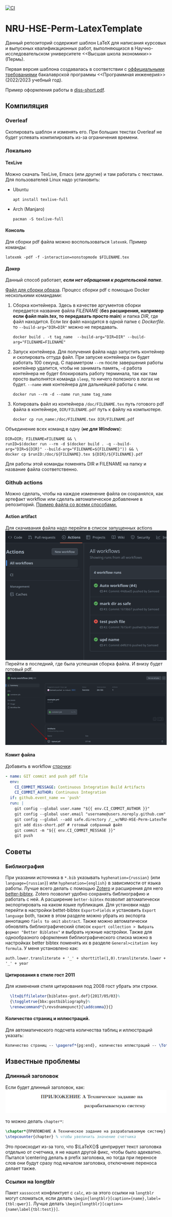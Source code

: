 [![CI](https://github.com/Samoed/NRU-HSE-Perm-LatexTemplate/actions/workflows/example.yml/badge.svg)](https://github.com/Samoed/NRU-HSE-Perm-LatexTemplate/actions/workflows/example.yml)
# NRU-HSE-Perm-LatexTemplate
Данный репозиторий содерижит шаблон LaTeX для написания курсовых и выпускных квалификационных работ, выполняющизся в Научно-исследовательском университете <<Высшая школа экономики>> (Пермь).

Первая версия шаблона создавалась в соответствии с [оффициальными требованиями](https://perm.hse.ru/ba/se/internships) бакалаврской программы <<Программная инженерия>> (2022/2023 учебный год).

Пример оформления работы в [diss-short.pdf](https://github.com/Samoed/NRU-HSE-Perm-LatexTemplate/blob/master/diss-short.pdf).
## Компиляция
### Overleaf
Скопировать шаблон и изменять его. При больших текстах Overleaf не будет успевать компилировать из-за ограничения времени.
### Локально
#### TexLive
Можно скачать TexLive, Emacs (или другие) и там работать с текстами. Для пользователей Linux надо установить:
- Ubuntu
  ```shell
  apt install texlive-full
  ```
- Arch (Manjaro)
  ```shell
  pacman -S texlive-full
  ```
#### Консоль
Для сборки pdf файла можно воспользоваться `latexmk`. Пример команды:

``` shell
latexmk -pdf -f -interaction=nonstopmode $FILENAME.tex
```

#### Докер
Данный способ работает, **_если нет обращения к родительской папке_**.

[Файл для сборки образа](./Dockerfile). Процесс сборки pdf с помощью Docker несколькими командами:
1. Сборка контейнера. 
   Здесь в качестве аргументов сборки передается название файла _FILENAME_ (**без расширения, например если файл main.tex, то передавать просто main**) и папка _DIR_, где файл находится. Если _tex_ файл находится в одной папке с _Dockerfile_. то `--build-arg="DIR=DIR"` можно не передавать. 
   ``` shell
   docker build . -t tag_name  --build-arg="DIR=DIR" --build-arg="FILENAME=FILENAME"
   ```
2. Запуск контейнера.
   Для получения файла надо запустить контейнер и скопировать оттуда файл. При запуске контейнера он будет работать 100 секунд. С параметром `--rm` после завершения работы контейнер удалится, чтобы не занимать память, `-d` работа контейнера не будет блокировать работу терминала, так как там просто выполнятся команда `sleep`, то ничего полезного в логах не будет. `--name` имя контейнера для дальнейшей работы с ним.
   ```shell
   docker run --rm -d --name run_name tag_name
   ```
 3. Копировать файл из контейнера
    `/doc/FILENAME.tex` путь готового pdf файла в контейнере, `DIR/FILENAME.pdf` путь к файлу на компьютере.
    ```shell
    docker cp run_name:/doc/FILENAME.tex DIR/FILENAME.pdf
    ```
Объединение всех команд в одну (**_не для Windows_**):
``` shell
DIR=DIR; FILENAME=FILENAME && \
runID=$(docker run --rm -d $(docker build . -q --build-arg="DIR=${DIR}" --build-arg="FILENAME=${FILENAME}")) && \
docker cp $runID:/doc/${FILENAME}.tex ${DIR}/${FILENAME}.pdf
```
Для работы этой команды поменять DIR и FILENAME на папку и название файла соответственно. 
### Github actions
Можно сделать, чтобы на каждое изменение файла он сохранялся, как артефакт workflow или сделать автоматическое добавление в репозиторий. [Пример файла со всеми способами.](./.github/workflows/example.yml "github workflow")
#### Action artifact
Для скачивания файла надо перейти в список запущенных actions
![список workflow](./img/select_workflow.png)
Перейти в последний, где была успешная сборка файла. И внизу будет готовый pdf.
![место артефакта](./img/workflow_artifact.png)
#### Комит файла
Добавить в workflow [строчки](./.github/workflows/example.yml#L42-L53):

```yaml
- name: GIT commit and push pdf file
  env: 
    CI_COMMIT_MESSAGE: Continuous Integration Build Artifacts
    CI_COMMIT_AUTHOR: Continuous Integration
  if: github.event_name == 'push'
  run: |
    git config --global user.name "${{ env.CI_COMMIT_AUTHOR }}"
    git config --global user.email "username@users.noreply.github.com" # почта с которой будет автор комита
    git config --global --add safe.directory /__w/NRU-HSE-Perm-LatexTemplate/NRU-HSE-Perm-LatexTemplate # Поменять
    git add diss-short.pdf # готовый собранный файл
    git commit -m "${{ env.CI_COMMIT_MESSAGE }}"
    git push
```
## Советы
### Библиография
При указании источника в `*.bib` указывать `hyphenation={russian}` (или `language={russian}`) или `hyphenation={english}` в зависимости от языка работы. Лучше всего делать с помощью [Zotero](https://www.zotero.org/) и расширения для него [better-bibtex](https://github.com/retorquere/zotero-better-bibtex). Zotero позволит удобно сохранять библиографию и работать с ней. А расширение `better-bibtex` позволит автоматически экспортировать на каком языке публикация. Для установки надо перейти в настройки bettet-bibtex `Export>Fields` и установить `Export language` both, также в этом разделе можно убрать из экспорта аннотацию `fiels to omit` `abstract`. Также можно автоматически обновлять библиографический список `export collection > Выбрать формат "Better Biblatex"` и выбрать нужные настройки. Также для однообразного оформления библиографического списка можно в настройках better bibtex поменять их в разделе `General>citation key formula`. У меня установлено как:
```
auth.lower.transliterate + '_' + shorttitle(1,0).transliterate.lower + '_' + year
```
#### Цитирования в стиле гост 2011
Для изменения стиля цитирования под 2008 гост убрать эти строки.
``` tex
  \ltx@iffilelater{biblatex-gost.def}{2017/05/03}%
  {\toggletrue{bbx:gostbibliography}%
  \renewcommand*{\revsdnamepunct}{\addcomma}}{}
```
#### Количество страниц и иллюстраций.
Для автоматического подсчета количества таблиц и иллюстраций указать:

``` tex
Количество страниц -- \pageref*{pg:end}, количество иллюстраций -- \TotalValue{totalfigures}, количетсво таблиц -- \TotalValue{totaltables}.
```

## Известные проблемы
### Длинный заголовок
Если будет длинный заголовок, как:
![](img/problem_heading.png)

то можно делать `chapter*`:
``` tex
\chapter*{ПРИЛОЖЕНИЕ А Техническое задание на разрабатываемую систему}
\stepcounter{chapter} % чтобы увеличить значение счетчика
```
Это происходит из-за того, что $\LaTeX{}$ центрирует текст заголовка отдельно от счетчика, я не нашел другой фикс, чтобы было адекватно. Пытался \centering делать в prefix заголовка, но тогда при переносе слов они будут сразу под началом заголовка, отключение переноса делает также.
### Ссылки на longtblr
Пакет `xassoccnt` конфликтует с `calc`, из-за этого ссылки на `longtblr` могут сломаться, если делать `\begin{longtblr}[caption={name},label={tbl:qwer}]`. Лучше делать `\begin{longtblr}[caption={name\label{tbl:test}}]`.
